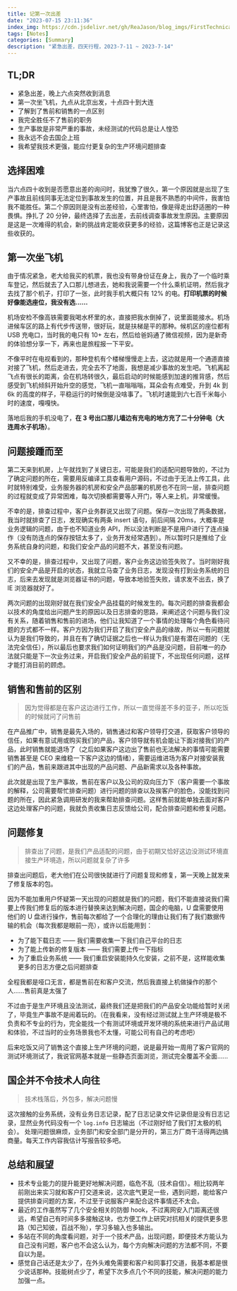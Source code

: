 ```yaml
---
title: 记第一次出差
date: "2023-07-15 23:11:36"
index_img: https://cdn.jsdelivr.net/gh/ReaJason/blog_imgs/FirstTechnicalInterview_index_img.png
tags: [Notes]
categories: [Summary]
description: "紧急出差，四天行程，2023-7-11 ~ 2023-7-14"
---
```



## TL;DR

- 紧急出差，晚上六点突然收到消息
- 第一次坐飞机，九点从北京出发，十点四十到大连
- 了解到了售前和销售的一点区别
- 我完全胜任不了售前的职务
- 生产事故是非常严重的事故，未经测试的代码总是让人惶恐
- 我永远不会去国企上班
- 我希望我技术更强，能应付更复杂的生产环境问题排查


## 选择困难
当六点四十收到是否愿意出差的询问时，我犹豫了很久，第一个原因就是出现了生产事故且前线同事无法定位到事故发生的位置，并且是我不熟悉的中间件，我害怕我不能胜任。第二个原因则是没有出差经验，心里害怕，像是得走出舒适圈的一种畏惧。挣扎了 20 分钟，最终选择了去出差，去前线调查事故发生原因。主要原因是这是一次难得的机会，新的挑战肯定能收获更多的经验，这篇博客也正是记录这些收获的。

## 第一次坐飞机
由于情况紧急，老大给我买的机票，我也没有带身份证在身上，我办了一个临时乘车登记，然后就去了入口那儿想进去，她和我说需要一个什么乘机证明，然后我才去找了那个机子，打印了一张，此时我手机大概只有 12% 的电。**打印机票的时候好像能选座位，我没有选......**

机场安检不像高铁需要我喝水杯里的水，直接把我水倒掉了，说里面能接水。机场进候车区的路上有代步传送带，很好玩，就是扶梯是平的那种。候机区的座位都有 USB 充电口，当时我的电只有 10+ 左右，然后给爸妈通了微信视频，因为是新奇的体验想分享一下，再来也是旅程报一下平安。

不像平时在电视看到的，那种登机有个楼梯慢慢走上去，这边就是用一个通道直接对接了飞机，然后走进去，完全去不了地面，我想是减少事故的发生吧。飞机离起飞点有很长的距离，会在机场转很久，最后启动的时候能感到加速的推背感，然后感受到飞机倾斜开始升空的感觉，飞机一直嗡嗡嗡，耳朵会有点难受，升到 4k 到 6k 的高度的样子，平稳运行的时候倒是没啥事了。飞机时速能到六七百千米每小时的速度，嘎嘎快。

落地后我的手机没电了，**在 3 号出口那儿墙边有充电的地方充了二十分钟电（大连周水子机场）**。

## 问题接踵而至

第二天来到机房，上午就找到了关键日志，可能是我们的适配问题导致的，不过为了确定问题的所在，需要用反编译工具查看用户源码，不过由于无法上传工具，此时就特别难受，业务服务器的机房和安全产品部署的机房也不在同一层，排查问题的过程就变成了异常困难，每次切换都需要等人开门，等人来上机，非常缓慢。

不幸的是，排查过程中，客户业务群说又出现了问题。保存一次出现了两条数据，我当时就排查了日志，发现确实有两条 insert 语句，前后间隔 20ms，大概率是业务逻辑的问题，由于也不知道业务 API，所以没法判断是不是用户进行了连点操作（没有防连点的保存按钮太多了，业务开发经常遇到）。所以暂时只是推给了业务系统自身的问题，和我们安全产品的问题不大，甚至没有问题。

又不幸的是，排查过程中，又出现了问题，客户业务这边验签失败了。当时刚好我们的安全产品是开启的状态，我就立马查了业务日志，发现没有打到业务系统的日志，后来去发现就是浏览器证书的问题，导致本地验签失败，请求发不出去，换了 IE 浏览器就好了。

两次问题的出现刚好就在我们安全产品挂载的时候发生的。每次问题的排查我都会以技术的角度给出问题产生的原因以及日志排查的思路，来阐述这个问题与我们没有关系，随着销售和售前的进场，他们让我知道了一个事情的处理每个角色看待问题的方式都不一样。客户方因为我们开启了我们安全产品的缘故，所以一有问题就认为是我们导致的，并且在有了确切证据之后也一样认为我们是有潜在问题的（无法完全信任），所以最后也要求我们如何证明我们的产品是没问题，目前唯一的办法就只能是下一次业务过来，开启我们安全产品的前提下，不出现任何问题，这样才能打消目前的顾虑。

## 销售和售前的区别
> 因为觉得都是在客户这边进行工作，所以一直觉得差不多的亚子，所以吃饭的时候就问了问售前

在产品推广中，销售是最先入场的，销售通过和客户领导打交道，获取客户领导的信任，如果有意试用或购买我们的产品，客户领导就有机会能让下面对接我们的产品，此时销售就能退场了（之后如果客户这边出了售前也无法解决的事情可能需要销售甚至是 CEO 来维稳一下客户这边的情绪），需要运维进场为客户对接安装我们的产品，售前来跟进其中出现的产品问题、产品新需求以及各种事故。

此次就是出现了生产事故，售前在客户以及公司的双向压力下（客户需要一个事故的解释，公司需要帮忙排查问题）进行问题的排查以及挨客户的脸色，没能找到问题的所在，因此紧急调用研发的我来帮助排查问题。这样售前就能单独去面对客户这边处理客户的问题，我就负责收集日志反馈给公司，配合排查问题和修复问题。

## 问题修复
> 排查出了问题，是我们产品适配的问题，由于初期又恰好这边没测试环境直接生产环境造，所以问题就复杂了许多

排查出问题后，老大他们在公司很快就进行了问题复现和修复，第一天晚上就发来了修复版本的包。

因为不能加重用户怀疑第一天出现的问题就是我们的问题，我们不能直接说我们需要上传我们修复后的版本进行替换来达到解决问题，国企的电脑，U 盘需要使用他们的 U 盘进行操作，售前每次都给了一个合理化的理由让我们有了我们数据传输的机会（每次我都是眼前一亮），或许以后能用到：
- 为了能下载日志 —— 我们需要收集一下我们自己平台的日志
- 为了能上传新的修复版本 —— 我们需要上传一下指标
- 为了重启业务系统 —— 我们重启安装能持久化安装，之前不是，这样能收集更多的日志方便之后问题排查

全程我都是哑口无言，都是售前在和客户交流，然后我直接上机做操作的那个人......售前真是太强了

不过由于是生产环境且没法测试，最终我们还是把我们的产品安全功能给暂时关闭了，毕竟生产事故不是闹着玩的。（在我看来，没有经过测试就上生产环境是极不负责和不专业的行为，完全能找一个有测试环境或开发环境的系统来进行产品试用和体验，不过当时的业务场景我也不太懂，可能公司有自己的考虑吧）

后来吃饭又问了销售这个直接上生产环境的问题，说是最开始一周用了客户官网的测试环境测试了，我说官网基本就是一些静态页面浏览，测试完全覆盖不全面......

## 国企并不令技术人向往
> 技术栈落后，外包多，解决问题慢

这次接触的业务系统，没有业务日志记录，配了日志记录文件记录但是没有日志记录，显然业务代码没有一个 `log.info` 日志输出（不过刚好给了我们打太极的机会）。
处理问题很麻烦，业务部门和安全部门是分开的，第三方厂商干活得两边搞商量。每天工作内容我估计写报告较多吧。

## 总结和展望

- 技术专业能力的提升能更好地解决问题，临危不乱（技术自信）。相比较两年前刚出来实习就和客户打交道来说，这次底气更足一些，遇到问题，能给客户提供排查问题的方案，不过至于说服客户来配合这件事情还不太会。
- 最近的工作虽然写了几个安全相关的防御 hook，不过离网安入门距离还很远，希望自己有时间多多接触这块，也方便工作上研究对抗相关的提供更多思路（知己知彼，百战不殆），学习多输入也多输出。
- 多站在不同的角度看问题，对于一个技术产品，出现问题，即便技术方能认为自己没有问题，客户也不会这么认为，每个方向解决问题的方法都不同，不要自以为是。
- 感觉自己话还是太少了，在外头难免需要和客户和同事打交道，我基本都是很少说话那种。技能树点少了，希望下次多点几个不同的技能，解决问题的能力加强一点。
